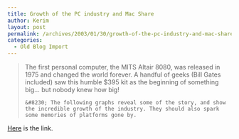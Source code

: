 ```yaml
---
title: Growth of the PC industry and Mac Share
author: Kerim
layout: post
permalink: /archives/2003/01/30/growth-of-the-pc-industry-and-mac-share/
categories:
  - Old Blog Import
---
```


>   The first personal computer, the MITS Altair 8080, was released in 1975 and changed the world forever. A handful of geeks (Bill Gates included) saw this humble $395 kit as the beginning of something big&#8230; but nobody knew how big! 
>   
>   
>     &#8230; The following graphs reveal some of the story, and show the incredible growth of the industry. They should also spark some memories of platforms gone by.
>   


<a href="http://www.pegasus3d.com/total_share.html" onclick="_gaq.push(['_trackEvent', 'outbound-article', 'http://www.pegasus3d.com/total_share.html', 'Here']);" >Here</a> is the link.

